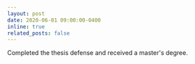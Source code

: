 ```yaml
---
layout: post
date: 2020-06-01 09:00:00-0400
inline: true
related_posts: false
---
```


Completed the thesis defense and received a master's degree.